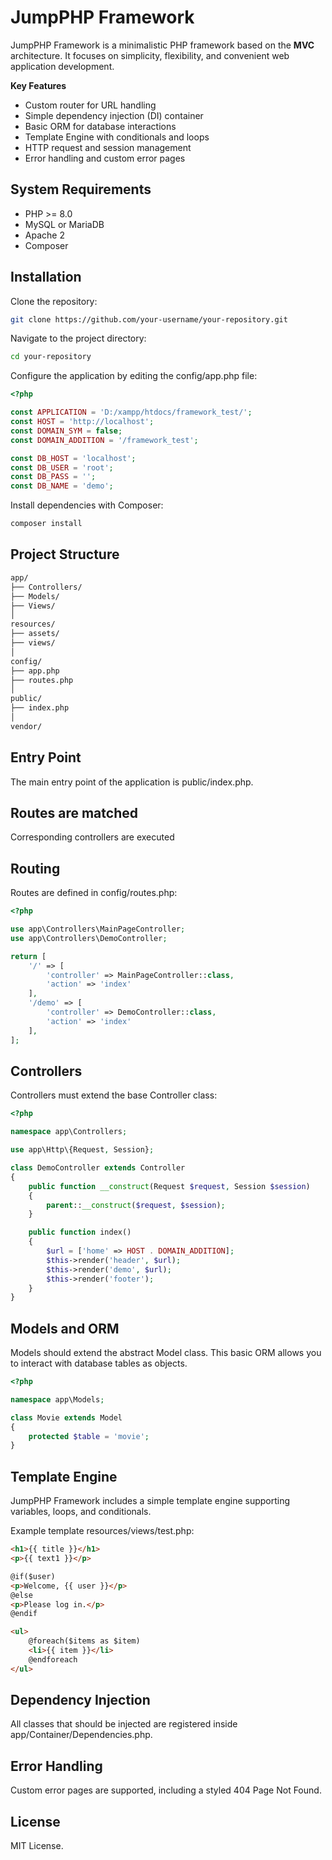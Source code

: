 # JumpPHP Framework

JumpPHP Framework is a minimalistic PHP framework based on the **MVC** architecture.  It focuses on simplicity, flexibility, and convenient web application development.

**Key Features**
- Custom router for URL handling
- Simple dependency injection (DI) container
- Basic ORM for database interactions
- Template Engine with conditionals and loops
- HTTP request and session management
- Error handling and custom error pages

## System Requirements
- PHP >= 8.0
- MySQL or MariaDB
- Apache 2
- Composer

## Installation
Clone the repository:
```bash
git clone https://github.com/your-username/your-repository.git
```

Navigate to the project directory:

```bash
cd your-repository
```

Configure the application by editing the config/app.php file:
```php
<?php

const APPLICATION = 'D:/xampp/htdocs/framework_test/';
const HOST = 'http://localhost';
const DOMAIN_SYM = false;
const DOMAIN_ADDITION = '/framework_test';

const DB_HOST = 'localhost';
const DB_USER = 'root';
const DB_PASS = '';
const DB_NAME = 'demo';
```

Install dependencies with Composer:

```bash
composer install
```

## Project Structure
```bash
app/
├── Controllers/
├── Models/
├── Views/
│
resources/
├── assets/
├── views/
│
config/
├── app.php
├── routes.php
│
public/
├── index.php
│
vendor/
```

## Entry Point
The main entry point of the application is public/index.php.

## Routes are matched

Corresponding controllers are executed

## Routing
Routes are defined in config/routes.php:
```php
<?php

use app\Controllers\MainPageController;
use app\Controllers\DemoController;

return [
    '/' => [
        'controller' => MainPageController::class,
        'action' => 'index'
    ],
    '/demo' => [
        'controller' => DemoController::class,
        'action' => 'index'
    ],
];
```

## Controllers
Controllers must extend the base Controller class:
```php
<?php

namespace app\Controllers;

use app\Http\{Request, Session};

class DemoController extends Controller
{
    public function __construct(Request $request, Session $session)
    {
        parent::__construct($request, $session);
    }

    public function index()
    {
        $url = ['home' => HOST . DOMAIN_ADDITION];
        $this->render('header', $url);
        $this->render('demo', $url);
        $this->render('footer');
    }
}
```

## Models and ORM
Models should extend the abstract Model class. This basic ORM allows you to interact with database tables as objects.
```php
<?php

namespace app\Models;

class Movie extends Model
{
    protected $table = 'movie';
}
```

## Template Engine
JumpPHP Framework includes a simple template engine supporting variables, loops, and conditionals.

Example template resources/views/test.php:
```html
<h1>{{ title }}</h1>
<p>{{ text1 }}</p>

@if($user)
<p>Welcome, {{ user }}</p>
@else
<p>Please log in.</p>
@endif

<ul>
    @foreach($items as $item)
    <li>{{ item }}</li>
    @endforeach
</ul>
```

## Dependency Injection
All classes that should be injected are registered inside app/Container/Dependencies.php.

## Error Handling
Custom error pages are supported, including a styled 404 Page Not Found.

## License
MIT License.